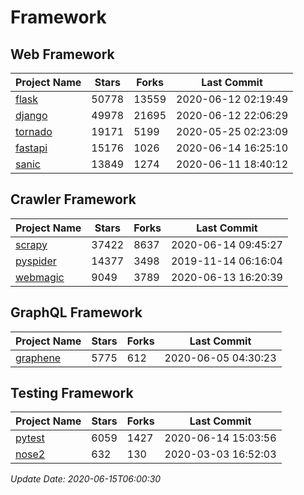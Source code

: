 # Framework

## Web Framework

| Project Name | Stars | Forks | Last Commit |
| ------------ | ----- | ----- | ----------- |
| [flask](https://github.com/pallets/flask) | 50778 | 13559 | 2020-06-12 02:19:49 |
| [django](https://github.com/django/django) | 49978 | 21695 | 2020-06-12 22:06:29 |
| [tornado](https://github.com/tornadoweb/tornado) | 19171 | 5199 | 2020-05-25 02:23:09 |
| [fastapi](https://github.com/tiangolo/fastapi) | 15176 | 1026 | 2020-06-14 16:25:10 |
| [sanic](https://github.com/huge-success/sanic) | 13849 | 1274 | 2020-06-11 18:40:12 |

## Crawler Framework

| Project Name | Stars | Forks | Last Commit |
| ------------ | ----- | ----- | ----------- |
| [scrapy](https://github.com/scrapy/scrapy) | 37422 | 8637 | 2020-06-14 09:45:27 |
| [pyspider](https://github.com/binux/pyspider) | 14377 | 3498 | 2019-11-14 06:16:04 |
| [webmagic](https://github.com/code4craft/webmagic) | 9049 | 3789 | 2020-06-13 16:20:39 |

## GraphQL Framework

| Project Name | Stars | Forks | Last Commit |
| ------------ | ----- | ----- | ----------- |
| [graphene](https://github.com/graphql-python/graphene) | 5775 | 612 | 2020-06-05 04:30:23 |

## Testing Framework

| Project Name | Stars | Forks | Last Commit |
| ------------ | ----- | ----- | ----------- |
| [pytest](https://github.com/pytest-dev/pytest) | 6059 | 1427 | 2020-06-14 15:03:56 |
| [nose2](https://github.com/nose-devs/nose2) | 632 | 130 | 2020-03-03 16:52:03 |

*Update Date: 2020-06-15T06:00:30*